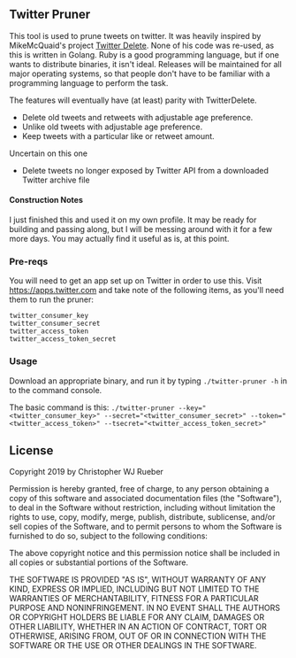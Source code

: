 ## Twitter Pruner

This tool is used to prune tweets on twitter. It was heavily inspired by MikeMcQuaid's project [Twitter Delete](https://github.com/MikeMcQuaid/TwitterDelete). None of his code was re-used, as this is written in Golang. Ruby is a good programming language, but if one wants to distribute binaries, it isn't ideal. Releases will be maintained for all major operating systems, so that people don't have to be familiar with a programming language to perform the task.

The features will eventually have (at least) parity with TwitterDelete.
* Delete old tweets and retweets with adjustable age preference.
* Unlike old tweets with adjustable age preference.
* Keep tweets with a particular like or retweet amount.

Uncertain on this one
* Delete tweets no longer exposed by Twitter API from a downloaded Twitter archive file

#### Construction Notes

I just finished this and used it on my own profile. It may be ready for building and passing along, but I will be messing around with it for a few more days. You may actually find it useful as is, at this point.


### Pre-reqs

You will need to get an app set up on Twitter in order to use this. Visit https://apps.twitter.com and take note of the following items, as you'll need them to run the pruner:

```
twitter_consumer_key
twitter_consumer_secret
twitter_access_token
twitter_access_token_secret
```

### Usage

Download an appropriate binary, and run it by typing `./twitter-pruner -h` in to the command console.

The basic command is this: `./twitter-pruner --key="<twitter_consumer_key>" --secret="<twitter_consumer_secret>" --token="<twitter_access_token>" --tsecret="<twitter_access_token_secret>"`

## License

Copyright 2019 by Christopher WJ Rueber

Permission is hereby granted, free of charge, to any person obtaining a copy of this software and associated documentation files (the "Software"), to deal in the Software without restriction, including without limitation the rights to use, copy, modify, merge, publish, distribute, sublicense, and/or sell copies of the Software, and to permit persons to whom the Software is furnished to do so, subject to the following conditions:

The above copyright notice and this permission notice shall be included in all copies or substantial portions of the Software.

THE SOFTWARE IS PROVIDED "AS IS", WITHOUT WARRANTY OF ANY KIND, EXPRESS OR IMPLIED, INCLUDING BUT NOT LIMITED TO THE WARRANTIES OF MERCHANTABILITY, FITNESS FOR A PARTICULAR PURPOSE AND NONINFRINGEMENT. IN NO EVENT SHALL THE AUTHORS OR COPYRIGHT HOLDERS BE LIABLE FOR ANY CLAIM, DAMAGES OR OTHER LIABILITY, WHETHER IN AN ACTION OF CONTRACT, TORT OR OTHERWISE, ARISING FROM, OUT OF OR IN CONNECTION WITH THE SOFTWARE OR THE USE OR OTHER DEALINGS IN THE SOFTWARE.